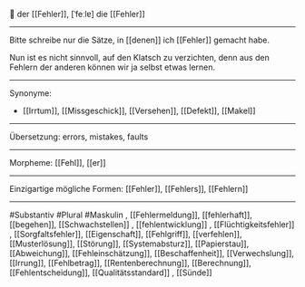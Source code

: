 🔵 der [[Fehler]], [ˈfeːlɐ]
die [[Fehler]]

---

Bitte schreibe nur die Sätze, in [[denen]] ich [[Fehler]] gemacht habe.

Nun ist es nicht sinnvoll, auf den Klatsch zu verzichten, denn aus den Fehlern der anderen können wir ja selbst etwas lernen.

---

Synonyme:

- [[Irrtum]], [[Missgeschick]], [[Versehen]], [[Defekt]], [[Makel]]

---

Übersetzung: errors, mistakes, faults

---

Morpheme:
[[Fehl]], [[er]]

---

Einzigartige mögliche Formen: [[Fehler]], [[Fehlers]], [[Fehlern]]

---

#Substantiv #Plural #Maskulin
, [[Fehlermeldung]], [[fehlerhaft]], [[begehen]], [[Schwachstellen]]
, [[fehlentwicklung]]
, [[Flüchtigkeitsfehler]]
, [[Sorgfaltsfehler]], [[Eigenschaft]], [[Fehlgriff]], [[verfehlen]], [[Musterlösung]], [[Störung]], [[Systemabsturz]], [[Papierstau]], [[Abweichung]], [[Fehleinschätzung]], [[Beschaffenheit]], [[Verwechslung]], [[Irrung]], [[Fehlbetrag]], [[Rentenberechnung]], [[Berechnung]], [[Fehlentscheidung]], [[Qualitätsstandard]]
, [[Sünde]]